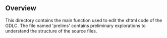 ## Overview

This directory contains the main function used to edit the xhtml code of the GDLC. The file named 'prelims' contains preliminary explorations to understand the structure of the source files. 